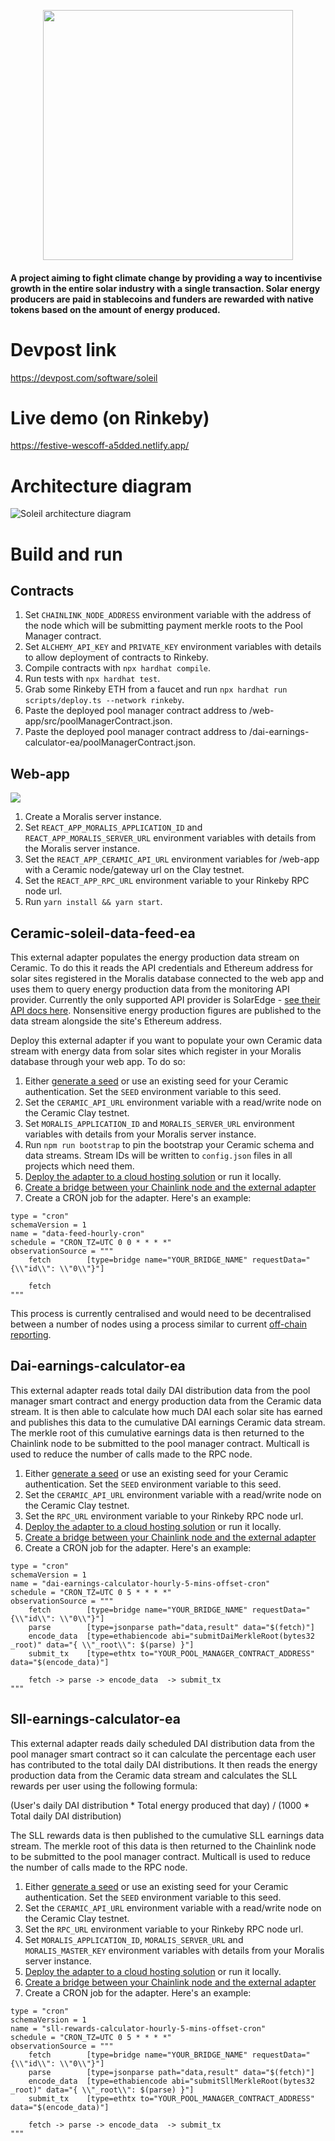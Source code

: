 <p align="center"><img src="https://user-images.githubusercontent.com/6655367/143323993-1dca79f1-6716-42a2-aba0-7ec706d93207.png" width="400" height="400" /></p>

#### A project aiming to fight climate change by providing a way to incentivise growth in the entire solar industry with a single transaction. Solar energy producers are paid in stablecoins and funders are rewarded with native tokens based on the amount of energy produced.

# Devpost link
https://devpost.com/software/soleil

# Live demo (on Rinkeby)
https://festive-wescoff-a5dded.netlify.app/

# Architecture diagram
![Soleil architecture diagram](https://user-images.githubusercontent.com/6655367/143323919-0cba2a68-cd1f-47ce-9049-f2849d6b7da1.png)


# Build and run

## Contracts

1. Set `CHAINLINK_NODE_ADDRESS` environment variable with the address of the node which will be submitting payment merkle roots to the Pool Manager contract.
1. Set `ALCHEMY_API_KEY` and `PRIVATE_KEY` environment variables with details to allow deployment of contracts to Rinkeby.
1. Compile contracts with `npx hardhat compile`.
1. Run tests with `npx hardhat test`.
1. Grab some Rinkeby ETH from a faucet and run `npx hardhat run scripts/deploy.ts --network rinkeby`.
1. Paste the deployed pool manager contract address to /web-app/src/poolManagerContract.json.
1. Paste the deployed pool manager contract address to /dai-earnings-calculator-ea/poolManagerContract.json.

## Web-app

<img src="https://user-images.githubusercontent.com/6655367/143720677-540b59af-1c7e-4e40-8fd4-d9d13dc0fa71.png"/>

1. Create a Moralis server instance.
1. Set `REACT_APP_MORALIS_APPLICATION_ID` and `REACT_APP_MORALIS_SERVER_URL` environment variables with details from the Moralis server instance.
1. Set the `REACT_APP_CERAMIC_API_URL` environment variables for /web-app with a Ceramic node/gateway url on the Clay testnet.
1. Set the `REACT_APP_RPC_URL` environment variable to your Rinkeby RPC node url.
1. Run `yarn install && yarn start`.

## Ceramic-soleil-data-feed-ea

This external adapter populates the energy production data stream on Ceramic. To do this it reads the API credentials and Ethereum address for solar sites registered in the Moralis database connected to the web app and uses them to query energy production data from the monitoring API provider. Currently the only supported API provider is SolarEdge - [see their API docs here](https://www.solaredge.com/sites/default/files/se_monitoring_api.pdf). Nonsensitive energy production figures are published to the data stream alongside the site's Ethereum address.

Deploy this external adapter if you want to populate your own Ceramic data stream with energy data from solar sites which register in your Moralis database through your web app. To do so:

1. Either [generate a seed](https://developers.ceramic.network/authentication/key-did/provider/#3-get-seed-for-did) or use an existing seed for your Ceramic authentication. Set the `SEED` environment variable to this seed.
1. Set the `CERAMIC_API_URL` environment variable with a read/write node on the Ceramic Clay testnet.
1. Set `MORALIS_APPLICATION_ID` and `MORALIS_SERVER_URL` environment variables with details from your Moralis server instance.
1. Run `npm run bootstrap` to pin the bootstrap your Ceramic schema and data streams. Stream IDs will be written to `config.json` files in all projects which need them.
1. [Deploy the adapter to a cloud hosting solution](https://chainlinkadapters.com/guides/run-external-adapter-on-gcp) or run it locally.
1. [Create a bridge between your Chainlink node and the external adapter](https://docs.chain.link/docs/node-operators/)
1. Create a CRON job for the adapter. Here's an example:

```
type = "cron"
schemaVersion = 1
name = "data-feed-hourly-cron"
schedule = "CRON_TZ=UTC 0 0 * * * *"
observationSource = """
    fetch        [type=bridge name="YOUR_BRIDGE_NAME" requestData="{\\"id\\": \\"0\\"}"]

    fetch
"""
```

This process is currently centralised and would need to be decentralised between a number of nodes using a process similar to current [off-chain reporting](https://docs.chain.link/docs/off-chain-reporting/).

## Dai-earnings-calculator-ea

This external adapter reads total daily DAI distribution data from the pool manager smart contract and energy production data from the Ceramic data stream. It is then able to calculate how much DAI each solar site has earned and publishes this data to the cumulative DAI earnings Ceramic data stream. The merkle root of this cumulative earnings data is then returned to the Chainlink node to be submitted to the pool manager contract. Multicall is used to reduce the number of calls made to the RPC node.

1. Either [generate a seed](https://developers.ceramic.network/authentication/key-did/provider/#3-get-seed-for-did) or use an existing seed for your Ceramic authentication. Set the `SEED` environment variable to this seed.
1. Set the `CERAMIC_API_URL` environment variable with a read/write node on the Ceramic Clay testnet.
1. Set the `RPC_URL` environment variable to your Rinkeby RPC node url.
1. [Deploy the adapter to a cloud hosting solution](https://chainlinkadapters.com/guides/run-external-adapter-on-gcp) or run it locally.
1. [Create a bridge between your Chainlink node and the external adapter](https://docs.chain.link/docs/node-operators/)
1. Create a CRON job for the adapter. Here's an example:

```
type = "cron"
schemaVersion = 1
name = "dai-earnings-calculator-hourly-5-mins-offset-cron"
schedule = "CRON_TZ=UTC 0 5 * * * *"
observationSource = """
    fetch        [type=bridge name="YOUR_BRIDGE_NAME" requestData="{\\"id\\": \\"0\\"}"]
    parse        [type=jsonparse path="data,result" data="$(fetch)"]
    encode_data  [type=ethabiencode abi="submitDaiMerkleRoot(bytes32 _root)" data="{ \\"_root\\": $(parse) }"]
    submit_tx    [type=ethtx to="YOUR_POOL_MANAGER_CONTRACT_ADDRESS" data="$(encode_data)"]

    fetch -> parse -> encode_data  -> submit_tx
"""
```

## Sll-earnings-calculator-ea

This external adapter reads daily scheduled DAI distribution data from the pool manager smart contract so it can calculate the percentage each user has contributed to the total daily DAI distributions. It then reads the energy production data from the Ceramic data stream and calculates the SLL rewards per user using the following formula:

(User's daily DAI distribution * Total energy produced that day) / (1000 * Total daily DAI distribution)

The SLL rewards data is then published to the cumulative SLL earnings data stream. The merkle root of this data is then returned to the Chainlink node to be submitted to the pool manager contract. Multicall is used to reduce the number of calls made to the RPC node.

1. Either [generate a seed](https://developers.ceramic.network/authentication/key-did/provider/#3-get-seed-for-did) or use an existing seed for your Ceramic authentication. Set the `SEED` environment variable to this seed.
1. Set the `CERAMIC_API_URL` environment variable with a read/write node on the Ceramic Clay testnet.
1. Set the `RPC_URL` environment variable to your Rinkeby RPC node url.
1. Set `MORALIS_APPLICATION_ID`, `MORALIS_SERVER_URL` and `MORALIS_MASTER_KEY` environment variables with details from your Moralis server instance.
1. [Deploy the adapter to a cloud hosting solution](https://chainlinkadapters.com/guides/run-external-adapter-on-gcp) or run it locally.
1. [Create a bridge between your Chainlink node and the external adapter](https://docs.chain.link/docs/node-operators/)
1. Create a CRON job for the adapter. Here's an example:

```
type = "cron"
schemaVersion = 1
name = "sll-rewards-calculator-hourly-5-mins-offset-cron"
schedule = "CRON_TZ=UTC 0 5 * * * *"
observationSource = """
    fetch        [type=bridge name="YOUR_BRIDGE_NAME" requestData="{\\"id\\": \\"0\\"}"]
    parse        [type=jsonparse path="data,result" data="$(fetch)"]
    encode_data  [type=ethabiencode abi="submitSllMerkleRoot(bytes32 _root)" data="{ \\"_root\\": $(parse) }"]
    submit_tx    [type=ethtx to="YOUR_POOL_MANAGER_CONTRACT_ADDRESS" data="$(encode_data)"]

    fetch -> parse -> encode_data  -> submit_tx
"""
```
